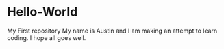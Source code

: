 # Hello-World
My First repository
My name is Austin and I am making an attempt to learn coding.
I hope all goes well.
